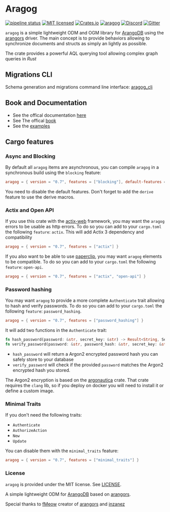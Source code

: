 # Aragog

[![pipeline status](https://gitlab.com/qonfucius/aragog/badges/master/pipeline.svg)](https://gitlab.com/qonfucius/aragog/commits/master)
[![MIT licensed](https://img.shields.io/badge/license-MIT-blue.svg)](./LICENSE)
[![Crates.io](https://img.shields.io/crates/v/aragog.svg)](https://crates.io/crates/aragog)
[![aragog](https://docs.rs/aragog/badge.svg)](https://docs.rs/aragog)
[![Discord](https://img.shields.io/discord/763034131335741440.svg?label=&logo=discord&logoColor=ffffff&color=7389D8&labelColor=6A7EC2)](https://discord.gg/Xyx3hUP)
[![Gitter](https://badges.gitter.im/aragog-rs/community.svg)](https://gitter.im/aragog-rs/community)

`aragog` is a simple lightweight ODM and OGM library for [ArangoDB][ArangoDB] using the [arangors][arangors] driver.
The main concept is to provide behaviors allowing to synchronize documents and structs as simply an lightly as possible.

The crate provides a powerful AQL querying tool allowing complex graph queries in *Rust*

## Migrations CLI

Schema generation and migrations command line interface: [aragog_cli][CLI] 

## Book and Documentation

- See the offical documentation [here]((https://docs.rs/aragog))
- See The offical [book](./book)
- See the [examples](./examples)

## Cargo features

### Async and Blocking

By default all `aragog` items are asynchronous, you can compile `aragog` in a synchronous build using the `blocking` feature:
```toml
aragog = { version = "0.7", features = ["blocking"], default-features = false }
```

You need to disable the default features. Don't forget to add the `derive` feature to use the derive macros.

### Actix and Open API

If you use this crate with the [actix-web][actix] framework, you may want the `aragog` errors to be usable as http errors.
To do so you can add to your `cargo.toml` the following `feature`: `actix`. This will add Actix 3 dependency and compatibility

```toml
aragog = { version = "0.7", features = ["actix"] }
```

If you also want to be able to use [paperclip][paperclip], you may want `aragog` elements to be compatible.
To do so you can add to your `cargo.toml` the following `feature`: `open-api`.

```toml
aragog = { version = "0.7", features = ["actix", "open-api"] }
```

### Password hashing

You may want `aragog` to provide a more complete `Authenticate` trait allowing to hash and verify passwords.
To do so you can add to your `cargo.toml` the following `feature`: `password_hashing`.

```toml
aragog = { version = "0.7", features = ["password_hashing"] }
```

It will add two functions in the `Authenticate` trait:

```rust
fn hash_password(password: &str, secret_key: &str) -> Result<String, ServiceError>;
fn verify_password(password: &str, password_hash: &str, secret_key: &str) -> Result<(), ServiceError>;
```

* `hash_password` will return a Argon2 encrypted password hash you can safely store to your database
* `verify_password` will check if the provided `password` matches the Argon2 encrypted hash you stored.

The Argon2 encryption is based on the [argonautica][argonautica] crate.
That crate requires the `clang` lib, so if you deploy on docker you will need to install it or define a custom image.

### Minimal Traits

If you don't need the following traits:
* `Authenticate`
* `AuthorizeAction`
* `New`
* `Update`

You can disable them with the `minimal_traits` feature:

```toml
aragog = { version = "0.7", features = ["minimal_traits"] }
```

### License

`aragog` is provided under the MIT license. See [LICENSE](./LICENSE).

A simple lightweight ODM for [ArangoDB][ArangoDB] based on [arangors][arangors].

Special thanks to [fMeow][fMeow] creator of [arangors][arangors] and [inzanez][inzanez]

[arangors]: https://docs.rs/arangors
[argonautica]: https://github.com/bcmyers/argonautica
[ArangoDB]: https://www.arangodb.com/
[actix]: https://actix.rs/ "Actix Homepage"
[paperclip]: https://github.com/wafflespeanut/paperclip "Paperclip Github"
[CLI]: https://crates.io/crates/aragog_cli
[fMeow]: https://github.com/fMeow/
[inzanez]: https://github.com/inzanez/
